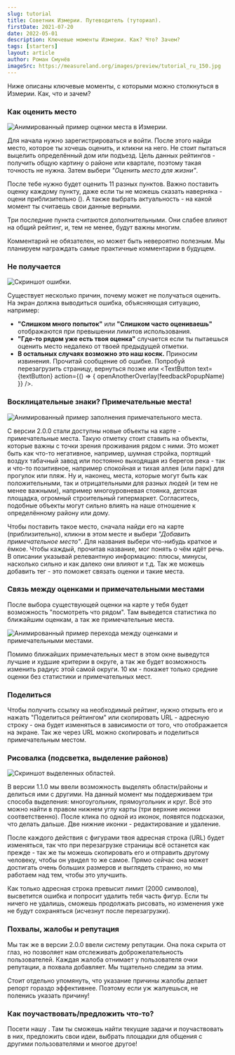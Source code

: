 ```yaml
---
slug: tutorial
title: Советник Измерии. Путеводитель (туториал).
firstDate: 2021-07-20
date: 2022-05-01
description: Ключевые моменты Измерии. Как? Что? Зачем?
tags: [starters]
layout: article
author: Роман Смунёв
imageSrc: https://measureland.org/images/preview/tutorial_ru_150.jpg
---
```


<script>
    import TextLink from "$lib/components/ui-elements/TextLink.svelte";
    import TextButton from "$lib/components/ui-elements/TextButton.svelte";
    import { openAnotherOverlay } from '$lib/utilities/helpers.js';
    import Summary from "$lib/components/Article/Summary.svelte";
    import Image from "$lib/components/Article/Image.svelte";

    const feedbackPopupName = 'feedbackPopup';
    const textButton = 'заполнить специальную форму';
</script>

Ниже описаны ключевые моменты, с которыми можно столкнуться в Измерии. Как, что и зачем?

<Summary
    text="Зарегистрируйся и подтверди свою почту чтобы оценивать места. Важно оставить оценку по каждому критерию. Комментарии приветствуются и могут быть вознаграждены позже."
/>

### Как оценить место

<Image src="tutorial_gif.gif" caption="Данные на картинке абсолютно случайны." alt="Анимированный пример оценки места в Измерии."/>

Для начала нужно зарегистрироваться и войти. После этого найди место, которое ты хочешь оценить, и кликни на него. Не стоит пытаться выцелить определённый дом или подъезд. Цель данных рейтингов - получить общую картину о районе или квартале, поэтому такая точность не нужна. Затем выбери *"Оценить место для жизни"*.

После тебе нужно будет оценить 11 разных пунктов. Важно поставить оценку каждому пункту, даже если ты не можешь сказать наверняка - оцени приблизительно (<TextLink href="https://habr.com/ru/post/62276/" blank={true} text="почему?" />). А также выбрать актуальность - на какой момент ты считаешь свои данные верными.

Три последние пункта считаются дополнительными. Они слабее влияют на общий рейтинг, и, тем не менее, будут важны многим.

Комментарий не обязателен, но может быть невероятно полезным. Мы планируем награждать самые практичные комментарии в будущем.


### Не получается

<Image src="tutorial_error.jpg" caption="На иконку ошибки можно навести для получения дополнительной информации." alt="Скриншот ошибки." />

Существует несколько причин, почему может не получаться оценить. На экран должна выводиться ошибка, объясняющая ситуацию, например:

- **"Слишком много попыток"** или **"Слишком часто оцениваешь"** отображаются при превышении лимитов использования. <TextLink href="../how-to-become-citizen/" text="Как убрать лимиты." />
- **"Где-то рядом уже есть твоя оценка"** случается если ты пытаешься оценить место недалеко от твоей предыдущей отметки.
- **В остальных случаях возможно это наш косяк.** Приносим извинения. Прочитай сообщение об ошибке. Попробуй перезагрузить страницу, вернуться позже или <TextButton text={textButton} action={() => { openAnotherOverlay(feedbackPopupName) }} />.


### Восклицательные знаки? Примечательные места!

<Image src="tutorial_gif_poi.gif" caption="Данные на картинке абсолютно случайны." alt="Анимированный пример заполнения примечательного места." />

С версии 2.0.0 стали доступны новые объекты на карте - примечательные места. Такую отметку стоит ставить на объекты, которые важны с точки зрения проживания рядом с ними. Это может быть как что-то негативное, например, шумная стройка, портящий воздух табачный завод или постоянно выходящая из берегов река - так и что-то позитивное, например спокойная и тихая аллея (или парк) для прогулок или пляж. Ну и, наконец, места, которые могут быть как положительными, так и отрицательными для разных людей (и тем не менее важными), например многоуровневая стоянка, детская площадка, огромный строительный гипермаркет. Согласитесь, подобные объекты могут сильно влиять на наше отношение к определённому району или дому.

Чтобы поставить такое место, сначала найди его на карте (приблизительно), кликни в этом месте и выбери *"Добавить примечательное место"*. Для названия выбери что-нибудь краткое и ёмкое. Чтобы каждый, прочитав название, мог понять о чём идёт речь. В описании указывай релевантную информацию: плюсы, минусы, насколько сильно и как далеко они влияют и т.д. Так же можешь добавить тег - это поможет связать оценки и такие места.


### Связь между оценками и примечательными местами

После выбора существующей оценки на карте у тебя будет возможность "посмотреть что рядом". Там выведется статистика по ближайшим оценкам, а так же примечательные места. 

<Image src="poi_rating_connection.gif" caption="Ветер с табачного завода может и не принести аромат когда ты поедешь смотреть квартиру. Но он точно это сделает когда ты будешь там жить." alt="Анимированный пример перехода между оценками и примечательными местами." />

Помимо ближайших примечательных мест в этом окне выведутся лучшие и худшие критерии в округе, а так же будет возможность изменить радиус этой самой округи. 10 км - покажет только средние оценки без статистики и примечательных мест.

### Поделиться
Чтобы получить ссылку на необходимый рейтинг, нужно открыть его и нажать "Поделиться рейтингом" или скопировать URL - адресную строку - она будет изменяться в зависимости от того, что отображается на экране. Так же через URL можно скопировать и поделиться примечательным местом.


### Рисовалка (подсветка, выделение районов)

<Image src="tutorial_draw.jpg" caption="Выделенные области будут сохраняться даже после перезагрузки страницы." alt="Скриншот выделенных областей." />

В версии 1.1.0 мы ввели возможность выделять области/районы и делиться ими с другими. На данный момент мы поддерживаем три способа выделения: многоугольник, прямоугольник и круг. Всё это можно найти в правом нижнем углу карты (три верхние иконки соответственно). После клика по одной из иконок, появятся подсказки, что делать дальше. Две нижние иконки - редактирование и удаление.

После каждого действия с фигурами твоя адресная строка (URL) будет изменяться, так что при перезагрузке страницы всё останется как прежде - так же ты можешь скопировать его и отправить другому человеку, чтобы он увидел то же самое. Прямо сейчас она может достигать очень больших размеров и выглядеть странно, но мы работаем над тем, чтобы это улучшить.

Как только адресная строка превысит лимит (2000 символов), высветится ошибка и попросит удалить тебя часть фигур. Если ты ничего не удалишь, сможешь продолжать рисовать, но изменения уже не будут сохраняться (исчезнут после перезагрузки).

### Похвалы, жалобы и репутация
Мы так же в версии 2.0.0 ввели систему репутации. Она пока скрыта от глаз, но позволяет нам отслеживать доброжелательность пользователей. Каждая жалоба отнимает у пользователя очки репутации, а похвала добавляет. Мы тщательно следим за этим.

Стоит отдельно упомянуть, что указание причины жалобы делает репорт гораздо эффективнее. Поэтому если уж жалуешься, не поленись указать причину!

### Как поучаствовать/предложить что-то?
Посети нашу <TextLink href="../../community" blank={false} text="страничку сообщества" />. Там ты сможешь найти текущие задачи и поучаствовать в них, предложить свои идеи, выбрать площадки для общения с другими пользователями и многое другое! 
